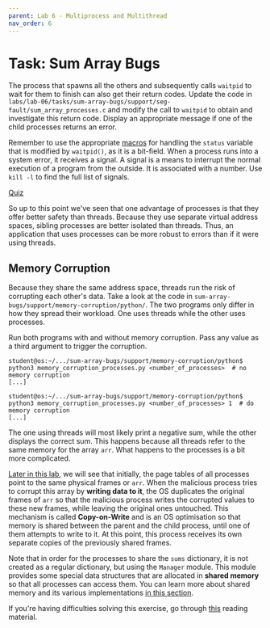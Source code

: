 ```yaml
---
parent: Lab 6 - Multiprocess and Multithread
nav_order: 6
---
```


# Task: Sum Array Bugs

The process that spawns all the others and subsequently calls `waitpid` to wait for them to finish can also get their return codes.
Update the code in `labs/lab-06/tasks/sum-array-bugs/support/seg-fault/sum_array_processes.c` and modify the call to `waitpid` to obtain and investigate this return code.
Display an appropriate message if one of the child processes returns an error.

Remember to use the appropriate [macros](https://linux.die.net/man/2/waitpid) for handling the `status` variable that is modified by `waitpid()`, as it is a bit-field.
When a process runs into a system error, it receives a signal.
A signal is a means to interrupt the normal execution of a program from the outside.
It is associated with a number.
Use `kill -l` to find the full list of signals.

[Quiz](../../../quizzes/seg-fault-exit-code.md)

So up to this point we've seen that one advantage of processes is that they offer better safety than threads.
Because they use separate virtual address spaces, sibling processes are better isolated than threads.
Thus, an application that uses processes can be more robust to errors than if it were using threads.

## Memory Corruption

Because they share the same address space, threads run the risk of corrupting each other's data.
Take a look at the code in `sum-array-bugs/support/memory-corruption/python/`.
The two programs only differ in how they spread their workload.
One uses threads while the other uses processes.

Run both programs with and without memory corruption.
Pass any value as a third argument to trigger the corruption.

```console
student@os:~/.../sum-array-bugs/support/memory-corruption/python$ python3 memory_corruption_processes.py <number_of_processes>  # no memory corruption
[...]

student@os:~/.../sum-array-bugs/support/memory-corruption/python$ python3 memory_corruption_processes.py <number_of_processes> 1  # do memory corruption
[...]
```

The one using threads will most likely print a negative sum, while the other displays the correct sum.
This happens because all threads refer to the same memory for the array `arr`.
What happens to the processes is a bit more complicated.

[Later in this lab](../../../../copy-on-write/reading/copy-on-write.md), we will see that initially, the page tables of all processes point to the same physical frames or `arr`.
When the malicious process tries to corrupt this array by **writing data to it**, the OS duplicates the original frames of `arr` so that the malicious process writes the corrupted values to these new frames, while leaving the original ones untouched.
This mechanism is called **Copy-on-Write** and is an OS optimisation so that memory is shared between the parent and the child process, until one of them attempts to write to it.
At this point, this process receives its own separate copies of the previously shared frames.

Note that in order for the processes to share the `sums` dictionary, it is not created as a regular dictionary, but using the `Manager` module.
This module provides some special data structures that are allocated in **shared memory** so that all processes can access them.
You can learn more about shared memory and its various implementations [in this section](../../../../copy-on-write/drills/tasks/shared-memory/README.md).

If you're having difficulties solving this exercise, go through [this](../../guides/sum-array-processes/README/README.md) reading material.
